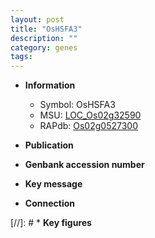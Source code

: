 ```yaml
---
layout: post
title: "OsHSFA3"
description: ""
category: genes
tags: 
---
```


* **Information**  
    + Symbol: OsHSFA3  
    + MSU: [LOC_Os02g32590](http://rice.uga.edu/cgi-bin/ORF_infopage.cgi?orf=LOC_Os02g32590)  
    + RAPdb: [Os02g0527300](http://rapdb.dna.affrc.go.jp/viewer/gbrowse_details/irgsp1?name=Os02g0527300)  

* **Publication**  

* **Genbank accession number**  

* **Key message**  

* **Connection**  

[//]: # * **Key figures**  


